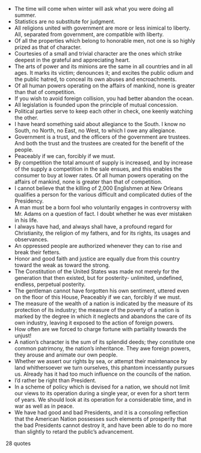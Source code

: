  - The time will come when winter will ask what you were doing all summer.
 - Statistics are no substitute for judgment.
 - All religions united with government are more or less inimical to liberty. All, separated from government, are compatible with liberty.
 - Of all the properties which belong to honorable men, not one is so highly prized as that of character.
 - Courtesies of a small and trivial character are the ones which strike deepest in the grateful and appreciating heart.
 - The arts of power and its minions are the same in all countries and in all ages. It marks its victim; denounces it; and excites the public odium and the public hatred, to conceal its own abuses and encroachments.
 - Of all human powers operating on the affairs of mankind, none is greater than that of competition.
 - If you wish to avoid foreign collision, you had better abandon the ocean.
 - All legislation is founded upon the principle of mutual concession.
 - Political parties serve to keep each other in check, one keenly watching the other.
 - I have heard something said about allegiance to the South. I know no South, no North, no East, no West, to which I owe any allegiance.
 - Government is a trust, and the officers of the government are trustees. And both the trust and the trustees are created for the benefit of the people.
 - Peaceably if we can, forcibly if we must.
 - By competition the total amount of supply is increased, and by increase of the supply a competition in the sale ensues, and this enables the consumer to buy at lower rates. Of all human powers operating on the affairs of mankind, none is greater than that of competition.
 - I cannot believe that the killing of 2,000 Englishmen at New Orleans qualifies a person for the various difficult and complicated duties of the Presidency.
 - A man must be a born fool who voluntarily engages in controversy with Mr. Adams on a question of fact. I doubt whether he was ever mistaken in his life.
 - I always have had, and always shall have, a profound regard for Christianity, the religion of my fathers, and for its rights, its usages and observances.
 - An oppressed people are authorized whenever they can to rise and break their fetters.
 - Honor and good faith and justice are equally due from this country toward the weak as toward the strong.
 - The Constitution of the United States was made not merely for the generation that then existed, but for posterity- unlimited, undefined, endless, perpetual posterity.
 - The gentleman cannot have forgotten his own sentiment, uttered even on the floor of this House, Peaceably if we can, forcibly if we must.
 - The measure of the wealth of a nation is indicated by the measure of its protection of its industry; the measure of the poverty of a nation is marked by the degree in which it neglects and abandons the care of its own industry, leaving it exposed to the action of foreign powers.
 - How often are we forced to charge fortune with partiality towards the unjust!
 - A nation’s character is the sum of its splendid deeds; they constitute one common patrimony, the nation’s inheritance. They awe foreign powers, they arouse and animate our own people.
 - Whether we assert our rights by sea, or attempt their maintenance by land whithersoever we turn ourselves, this phantom incessantly pursues us. Already has it had too much influence on the councils of the nation.
 - I’d rather be right than President.
 - In a scheme of policy which is devised for a nation, we should not limit our views to its operation during a single year, or even for a short term of years. We should look at its operation for a considerable time, and in war as well as in peace.
 - We have had good and bad Presidents, and it is a consoling reflection that the American Nation possesses such elements of prosperity that the bad Presidents cannot destroy it, and have been able to do no more than slightly to retard the public’s advancement.

28 quotes